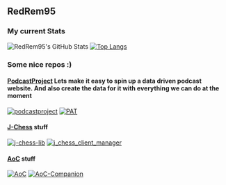 ## RedRem95

### My current Stats

![RedRem95's GitHub Stats](https://github-readme-stats.vercel.app/api?username=RedRem95&show_icons=true&theme=dracula) [![Top Langs](https://github-readme-stats.vercel.app/api/top-langs/?username=RedRem95&layout=compact&theme=dracula)](https://github.com/RedRem95)


### Some nice repos :)

#### [PodcastProject](https://github.com/orgs/GameOfPods/repositories) Lets make it easy to spin up a data driven podcast website. And also create the data for it with everything we can do at the moment

[![podcastproject](https://github-readme-stats.vercel.app/api/pin/?username=gameofpods&repo=podcastproject&theme=dracula)](https://github.com/GameOfPods/podcastproject)  [![PAT](https://github-readme-stats.vercel.app/api/pin/?username=gameofpods&repo=PAT&theme=dracula)](https://github.com/GameOfPods/PAT)

#### [J-Chess](https://github.com/JoKrus/j-chess-server) stuff

[![j-chess-lib](https://github-readme-stats.vercel.app/api/pin/?username=RedRem95&repo=j-chess-lib&theme=dracula)](https://github.com/RedRem95/j-chess-lib)  [![j_chess_client_manager](https://github-readme-stats.vercel.app/api/pin/?username=RedRem95&repo=j_chess_client_manager&theme=dracula)](https://github.com/RedRem95/j_chess_client_manager)

#### [AoC](https://adventofcode.com/) stuff

[![AoC](https://github-readme-stats.vercel.app/api/pin/?username=RedRem95&repo=AoC&theme=dracula)](https://github.com/RedRem95/AoC)  [![AoC-Companion](https://github-readme-stats.vercel.app/api/pin/?username=RedRem95&repo=AoC-Companion&theme=dracula)](https://github.com/RedRem95/AoC-Companion)
